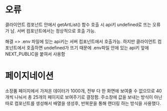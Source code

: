 # 오류

클라이언트 컴포넌트 안에서 getArtList() 함수 호출 시 api키 undefined로 뜨는 오류가 남. 서버 컴포넌트에서는 정상적으로 호출 가능.

해결 => .env 파일에 있는 api키는 서버 컴포넌트에서 호출가능. 하지만 클라이언트 컴포넌트에서 호출하면 undefined가 뜨기 때문에 .env파일 안에 있는 api키 앞에 NEXT_PUBLIC을 붙여서 사용함

# 페이지네이션

소장품 페이지에서 가져온 데이터가 1000개, 전부 다 한 화면에 보여줄 수 없으므로
40개씩 나눠서 총 25개의 페이지로 보여주기로 결정함.
주소창에 값을 보내는 방식이 아닌 따로 컴포넌트를 생성해서 배열을 생성후, 반복문을 통해 랜더링 하는 방식을 사용했다.
